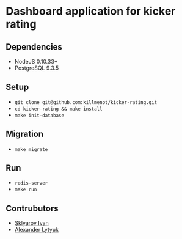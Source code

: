 # Dashboard application for kicker rating

## Dependencies

* NodeJS 0.10.33+
* PostgreSQL 9.3.5

## Setup
* `git clone git@github.com:killmenot/kicker-rating.git`
* `cd kicker-rating && make install`
* `make init-database`

## Migration
* `make migrate`

## Run
* `redis-server`
* `make run`

## Contrubutors

* [Sklyarov Ivan](https://github.com/sklyarov-ivan)
* [Alexander Lytyuk](https://github.com/realspolock)
